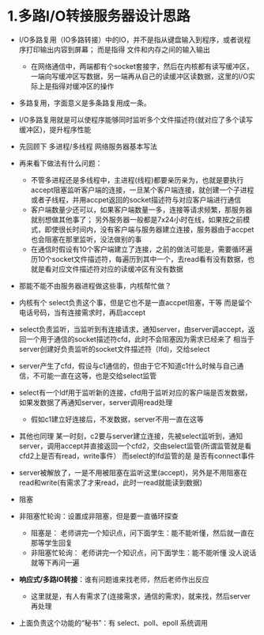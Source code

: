 # 1.多路I/O转接服务器设计思路  


* I/O多路复用（IO多路转接）中的IO，并不是指从键盘输入到程序，或者说程序打印输出内容到屏幕； 而是指得 文件和内存之间的输入输出  
    * 在网络通信中，两端都有个socket套接字，然后在内核都有读写缓冲区，一端向写缓冲区写数据，另一端再从自己的读缓冲区读数据，这里的I/O实际上是指得对缓冲区的操作  
* 多路复用，字面意义是多条路复用成一条。

* I/O多路复用就是可以使程序能够同时监听多个文件描述符(就对应了多个读写缓冲区)，提升程序性能  

* 先回顾下 多进程/多线程 网络服务器基本写法  

* 再来看下做法有什么问题：
    * 不管多进程还是多线程中，主进程(线程)都要亲历亲为，也就是要执行accept阻塞监听客户端的连接，一旦某个客户端连接，就创建一个子进程或者子线程，并用accpet返回的socket描述符与对应客户端进行通信    
    * 客户端数量少还可以，如果客户端数量一多，连接等请求频繁，那服务器就别想做其他事了； 另外服务器一般都是7x24小时在线，如果按之前模式，即使很长时间内，没有客户端与服务器建立连接，服务器由于accpet也会阻塞在那里监听，没法做别的事  
    * 在通信时假设有10个客户端建立了连接，之前的做法可能是，需要循环遍历10个socket文件描述符，每遍历到其中一个，去read看有没有数据，也就是看对应文件描述符对应的读缓冲区有没有数据  


* 那能不能不由服务器进程做这些事，内核帮忙做？  

* 内核有个 select负责这个事，但是它也不是一直accpet阻塞，干等  而是留个电话号码，当有连接需求时，再启accept  

* select负责监听，当监听到有连接请求，通知server，由server调accept，返回一个用于通信的socket描述符cfd，此时不会阻塞因为需求已经来了  相当于server创建好负责监听的socket文件描述符（lfd)，交给select  

* server产生了cfd，假设与c1通信的，但由于它不知道c1什么时候与自己通信，不可能一直在这等，也是交给select监管  

* select有一个ldf用于监听新的连接，cfd用于监听对应的客户端是否发数据，如果发数据了再通知server，server调用read处理  
    * 假如c1建立好连接后，不发数据，server不用一直在这等  

* 其他也同理  某一时刻，c2要与server建立连接，先被select监听到，通知server，调用accept并直接返回一个cfd2，交由select监管(所谓监管就是看cfd2上是否有read，write事件）  而select的lfd监管的是 是否有connect事件  
* server被解放了，一是不用被阻塞在监听这里(accept)，另外是不用阻塞在read和write(有需求了才来read，此时一read就能读到数据)  

* 阻塞 
* 非阻塞忙轮询：设置成非阻塞，但是要一直循环探查
    * 阻塞是： 老师讲完一个知识点，问下面学生：能不能听懂，然后就一直在那等学生回复  
    * 非阻塞忙轮询： 老师讲完一个知识点，问下面学生：能不能听懂  没人说话就等下再问一遍
* **响应式/多路IO转接**：谁有问题谁来找老师，然后老师作出反应  
    * 这里就是，有人有需求了(连接需求，通信的需求)，就来找，然后server再处理  


* 上面负责这个功能的“秘书”：有 select、poll、epoll  系统调用  










